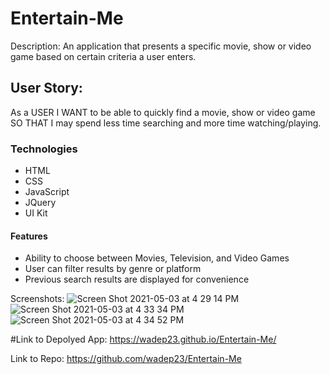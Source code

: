 # Entertain-Me

Description:
An application that presents a specific movie, show or video game based on certain criteria a user enters.

## User Story:
As a USER
I WANT to be able to quickly find a movie, show or video game
SO THAT I may spend less time searching and more time watching/playing.

### Technologies
* HTML
* CSS
* JavaScript
* JQuery
* UI Kit

#### Features
- Ability to choose between Movies, Television, and Video Games
- User can filter results by genre or platform
- Previous search results are displayed for convenience

 Screenshots: 
![Screen Shot 2021-05-03 at 4 29 14 PM](https://user-images.githubusercontent.com/79377937/116936005-cd6ddd80-ac2c-11eb-9b0c-2fe9fa9141e4.png)
![Screen Shot 2021-05-03 at 4 33 34 PM](https://user-images.githubusercontent.com/79377937/116936480-892f0d00-ac2d-11eb-9122-204349eca687.png)
![Screen Shot 2021-05-03 at 4 34 52 PM](https://user-images.githubusercontent.com/79377937/116936492-8d5b2a80-ac2d-11eb-94eb-7ab2b06f62b3.png)

#Link to Depolyed App: 
https://wadep23.github.io/Entertain-Me/

Link to Repo:
https://github.com/wadep23/Entertain-Me

